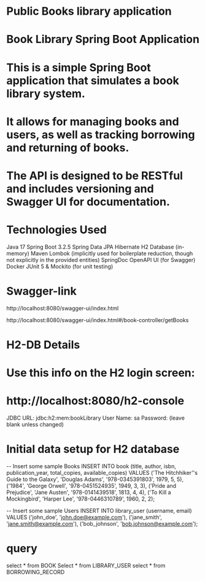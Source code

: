 # Public Books  library application
# Book Library Spring Boot Application
# This is a simple Spring Boot application that simulates a book library system.
# It allows for managing books and users, as well as tracking borrowing and returning of books.
# The API is designed to be RESTful and includes versioning and Swagger UI for documentation.

# Technologies Used
Java 17
Spring Boot 3.2.5
Spring Data JPA
Hibernate
H2 Database (in-memory)
Maven
Lombok (implicitly used for boilerplate reduction, though not explicitly in the provided entities)
SpringDoc OpenAPI UI (for Swagger)
Docker
JUnit 5 & Mockito (for unit testing)


# Swagger-link
http://localhost:8080/swagger-ui/index.html

http://localhost:8080/swagger-ui/index.html#/book-controller/getBooks

# H2-DB Details
# Use this info on the H2 login screen:
# http://localhost:8080/h2-console
JDBC URL: jdbc:h2:mem:bookLibrary
User Name: sa
Password: (leave blank unless changed)

# Initial data setup for H2 database

-- Insert some sample Books
INSERT INTO book (title, author, isbn, publication_year, total_copies, available_copies) VALUES
('The Hitchhiker''s Guide to the Galaxy', 'Douglas Adams', '978-0345391803', 1979, 5, 5),
('1984', 'George Orwell', '978-0451524935', 1949, 3, 3),
('Pride and Prejudice', 'Jane Austen', '978-0141439518', 1813, 4, 4),
('To Kill a Mockingbird', 'Harper Lee', '978-0446310789', 1960, 2, 2);

-- Insert some sample Users
INSERT INTO library_user (username, email) VALUES
('john_doe', 'john.doe@example.com'),
('jane_smith', 'jane.smith@example.com'),
('bob_johnson', 'bob.johnson@example.com');

# query
select * from BOOK
Select * from LIBRARY_USER
select * from BORROWING_RECORD

